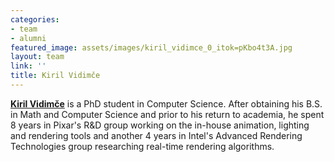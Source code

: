 ```yaml
---
categories:
- team
- alumni
featured_image: assets/images/kiril_vidimce_0_itok=pKbo4t3A.jpg
layout: team
link: ''
title: Kiril Vidimče
---
```


[**Kiril Vidimče**](http://vidimce.org) is a PhD student in Computer Science. After obtaining his B.S. in Math and Computer Science and prior to his return to academia, he spent 8 years in Pixar's R&amp;D group working on the in-house animation, lighting and rendering tools and another 4 years in Intel's Advanced Rendering Technologies group researching real-time rendering algorithms.